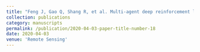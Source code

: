 ```yaml
---
title: "Feng J, Gao Q, Shang R, et al. Multi-agent deep reinforcement learning for hyperspectral band selection with hybrid teacher guide[J]. Knowledge-Based Systems, 2024, 299: 112044."
collection: publications
category: manuscripts
permalink: /publication/2020-04-03-paper-title-number-18
date: 2020-04-03
venue: 'Remote Sensing'
---
```

